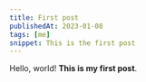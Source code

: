 ```yaml
---
title: First post 
publishedAt: 2023-01-08 
tags: [me]
snippet: This is the first post
---
```


Hello, world! **This is my first post**.
